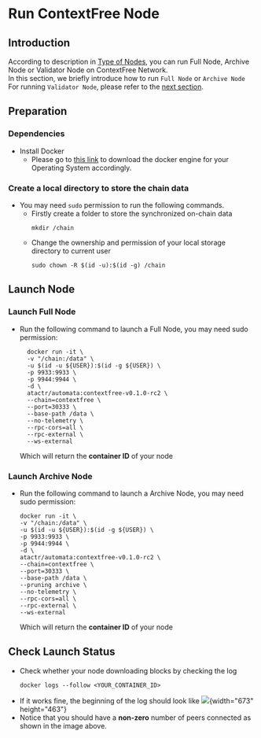 # Run ContextFree Node
## Introduction
According to description in [Type of Nodes](./node-type.md), you can run Full Node, Archive Node or Validator Node on ContextFree Network.<br>
In this section, we briefly introduce how to run `Full Node` or `Archive Node`<br>
For running `Validator Node`, please refer to the [next section](./run-validator.md).

## Preparation
### Dependencies
- Install Docker
  - Please go to [this link](https://docs.docker.com/get-docker/) to download the docker engine for your Operating System accordingly.
### Create a local directory to store the chain data
- You may need `sudo` permission to run the following commands.
  - Firstly create a folder to store the synchronized on-chain data
    ```
    mkdir /chain
    ```
  - Change the ownership and permission of your local storage directory to current user
    ```
    sudo chown -R $(id -u):$(id -g) /chain
    ```
## Launch Node
### Launch Full Node
- Run the following command to launch a Full Node, you may need sudo permission:
  ```
    docker run -it \
    -v "/chain:/data" \
    -u $(id -u ${USER}):$(id -g ${USER}) \
    -p 9933:9933 \
    -p 9944:9944 \
    -d \
    atactr/automata:contextfree-v0.1.0-rc2 \
    --chain=contextfree \
    --port=30333 \
    --base-path /data \
    --no-telemetry \
    --rpc-cors=all \
    --rpc-external \
    --ws-external
  ```
  Which will return the **container ID** of your node

### Launch Archive Node
- Run the following command to launch a Archive Node, you may need sudo permission:
    ```
    docker run -it \
    -v "/chain:/data" \
    -u $(id -u ${USER}):$(id -g ${USER}) \
    -p 9933:9933 \
    -p 9944:9944 \
    -d \
    atactr/automata:contextfree-v0.1.0-rc2 \
    --chain=contextfree \
    --port=30333 \
    --base-path /data \
    --pruning archive \
    --no-telemetry \
    --rpc-cors=all \
    --rpc-external \
    --ws-external
  ```
  Which will return the **container ID** of your node

## Check Launch Status
- Check whether your node downloading blocks by checking the log
  ```
  docker logs --follow <YOUR_CONTAINER_ID>
  ```
- If it works fine, the beginning of the log should look like
  ![](../../assets/canaryimg/node_logs.png){width="673" height="463"}
- Notice that you should have a **non-zero** number of peers connected as shown in the image above.
